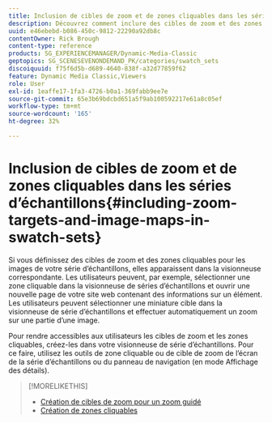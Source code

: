 ```yaml
---
title: Inclusion de cibles de zoom et de zones cliquables dans les séries d’échantillons
description: Découvrez comment inclure des cibles de zoom et des zones cliquables dans les séries d’échantillons dans Adobe Dynamic Media Classic.
uuid: e46ebebd-b086-450c-9812-22290a92db8c
contentOwner: Rick Brough
content-type: reference
products: SG_EXPERIENCEMANAGER/Dynamic-Media-Classic
geptopics: SG_SCENESEVENONDEMAND_PK/categories/swatch_sets
discoiquuid: f75f6d5b-d689-4640-838f-a32d77859f62
feature: Dynamic Media Classic,Viewers
role: User
exl-id: 1eaffe17-1fa3-4726-b0a1-369fabb9ee7e
source-git-commit: 65e3b69bdcbd651a5f9ab100592217e61a8c05ef
workflow-type: tm+mt
source-wordcount: '165'
ht-degree: 32%

---
```


# Inclusion de cibles de zoom et de zones cliquables dans les séries d’échantillons{#including-zoom-targets-and-image-maps-in-swatch-sets}

Si vous définissez des cibles de zoom et des zones cliquables pour les images de votre série d’échantillons, elles apparaissent dans la visionneuse correspondante. Les utilisateurs peuvent, par exemple, sélectionner une zone cliquable dans la visionneuse de séries d’échantillons et ouvrir une nouvelle page de votre site web contenant des informations sur un élément. Les utilisateurs peuvent sélectionner une miniature cible dans la visionneuse de série d’échantillons et effectuer automatiquement un zoom sur une partie d’une image.

Pour rendre accessibles aux utilisateurs les cibles de zoom et les zones cliquables, créez-les dans votre visionneuse de série d’échantillons. Pour ce faire, utilisez les outils de zone cliquable ou de cible de zoom de l’écran de la série d’échantillons ou du panneau de navigation (en mode Affichage des détails).

>[!MORELIKETHIS]
>
>* [Création de cibles de zoom pour un zoom guidé](creating-zoom-targets-guided-zoom.md#creating_zoom_targets_for_guided_zoom)
>* [Création de zones cliquables](creating-image-maps.md#creating_image_maps)

